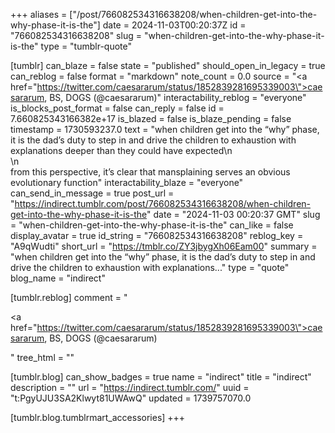 +++
aliases = ["/post/766082534316638208/when-children-get-into-the-why-phase-it-is-the"]
date = 2024-11-03T00:20:37Z
id = "766082534316638208"
slug = "when-children-get-into-the-why-phase-it-is-the"
type = "tumblr-quote"

[tumblr]
can_blaze = false
state = "published"
should_open_in_legacy = true
can_reblog = false
format = "markdown"
note_count = 0.0
source = "<a href=\"https://twitter.com/caesararum/status/1852839281695339003\">caesararum, BS, DOGS (@caesararum)</a>"
interactability_reblog = "everyone"
is_blocks_post_format = false
can_reply = false
id = 7.660825343166382e+17
is_blazed = false
is_blaze_pending = false
timestamp = 1730593237.0
text = "when children get into the &ldquo;why&rdquo; phase, it is the dad&rsquo;s duty to step in and drive the children to exhaustion with explanations deeper than they could have expected\n<br/>\n<br/>from this perspective, it&rsquo;s clear that mansplaining serves an obvious evolutionary function"
interactability_blaze = "everyone"
can_send_in_message = true
post_url = "https://indirect.tumblr.com/post/766082534316638208/when-children-get-into-the-why-phase-it-is-the"
date = "2024-11-03 00:20:37 GMT"
slug = "when-children-get-into-the-why-phase-it-is-the"
can_like = false
display_avatar = true
id_string = "766082534316638208"
reblog_key = "A9qWudti"
short_url = "https://tmblr.co/ZY3jbygXh06Eam00"
summary = "when children get into the “why” phase, it is the dad’s duty to step in and drive the children to exhaustion with explanations..."
type = "quote"
blog_name = "indirect"

[tumblr.reblog]
comment = "<p><a href=\"https://twitter.com/caesararum/status/1852839281695339003\">caesararum, BS, DOGS (@caesararum)</a></p>"
tree_html = ""

[tumblr.blog]
can_show_badges = true
name = "indirect"
title = "indirect"
description = ""
url = "https://indirect.tumblr.com/"
uuid = "t:PgyUJU3SA2Klwyt81UWAwQ"
updated = 1739757070.0

[tumblr.blog.tumblrmart_accessories]
+++
